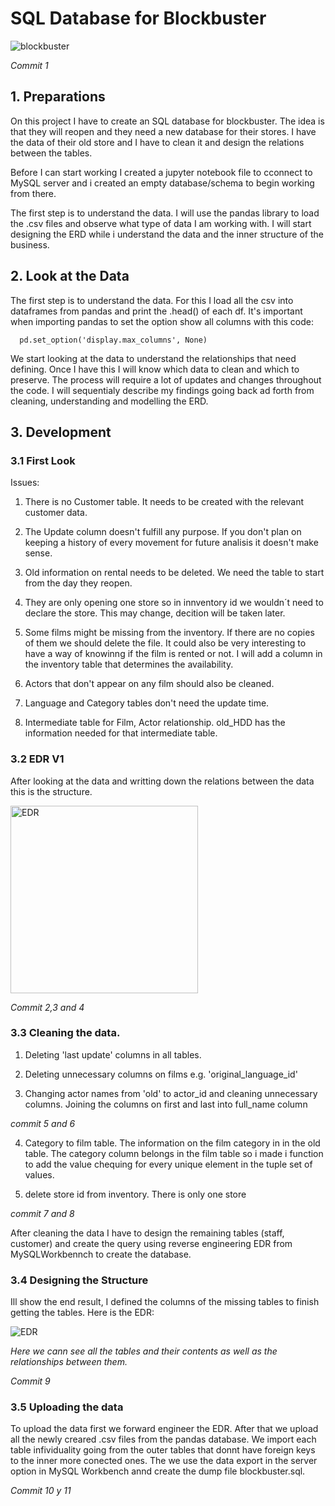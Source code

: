 # SQL Database for Blockbuster

![blockbuster](https://github.com/Ironhack-Data-Madrid-Julio-2023/w3-project_SQL/assets/49964118/10d05dab-0f3e-45dc-8d0b-6c4f39986625)

*Commit 1*

## 1. Preparations

   On this project I have to create an SQL database for blockbuster. The idea is that they will reopen and they need a new database for their stores. I have the data of their old store and I have to clean it and design the relations between the tables.

   Before I can start working I created a jupyter notebook file to cconnect to MySQL server and i created an empty database/schema to begin working from there.

   The first step is to understand the data. I will use the pandas library to load the .csv files and observe what type of data I am working with. I will start designing the ERD while i understand the data and the inner structure of the business.

## 2. Look at the Data

The first step is to understand the data. For this I load all the csv into dataframes from pandas and print the .head() of each df. It's important when importing pandas to set the option show all columns with this code:

      pd.set_option('display.max_columns', None)

We start looking at the data to understand the relationships that need defining. Once I have this I will know which data to clean and which to preserve. The process will require a lot of updates and changes throughout the code. I will sequentialy describe my findings going back ad forth from cleaning, understanding and modelling the ERD.

## 3. Development

### 3.1 First Look

Issues:

1. There is no Customer table. It needs to be created with the relevant customer data.

2. The Update column doesn't fulfill any purpose. If you don't plan on keeping a history of every movement for future analisis it doesn't make sense.

3. Old information on rental needs to be deleted. We need the table to start from the day they reopen.

4. They are only opening one store so in innventory id we wouldn´t need to declare the store. This may change, decition will be taken later.

5. Some films might be missing from the inventory. If there are no copies of them we should delete the file. It could also be very interesting to have a way of knowinng if the film is rented or not. I will add a column in the inventory table that determines the availability. 

6. Actors that don't appear on any film should also be cleaned.

7. Language and Category tables don't need the update time.

8. Intermediate table for Film, Actor relationship. old_HDD has the information needed for that intermediate table.

### 3.2 EDR V1

After looking at the data and writting down the relations between the data this is the structure.

<img src="https://github.com/Ironhack-Data-Madrid-Julio-2023/3.3-lab_mysql_advanced/assets/49964118/6985c056-0e4c-4d4b-9439-4c5fbbf03a50" alt="EDR" width="300" height="300">

*Commit 2,3 and 4*

### 3.3 Cleaning the data.

1. Deleting 'last update' columns in all tables.

2. Deleting unnecessary columns on films e.g. 'original_language_id'

3. Changing actor names from 'old' to actor_id and cleaning unnecessary columns. Joining the columns on first and last into full_name column

*commit 5 and 6*

4. Category to film table. The information on the film category in in the old table. The category column belongs in the film table so i made i function to add the value chequing for every unique element in the tuple set of values.

5. delete store id from inventory. There is only one store

*commit 7 and 8*

After cleaning the data I have to design the remaining tables (staff, customer) and create the query using reverse engineering EDR from MySQLWorkbennch to create the database.

### 3.4 Designing the Structure

Ill show the end result, I defined the columns of the missing tables to finish getting the tables. Here is the EDR:

![EDR](https://github.com/Ironhack-Data-Madrid-Julio-2023/3.3-lab_mysql_advanced/assets/49964118/664e6e41-074b-4ebf-8b6d-6651d922d2b3)

*Here we cann see all the tables and their contents as well as the relationships between them.*

*Commit 9*

### 3.5 Uploading the data

To upload the data first we forward engineer the EDR. After that we upload all the newly creared .csv files from the pandas database. We import each table infividuality going from the outer tables that donnt have foreign keys to the inner more conected ones. The we use the data export in the server option in MySQL Workbench annd create the dump file blockbuster.sql.

*Commit 10 y 11*